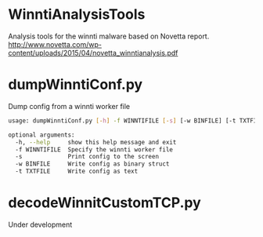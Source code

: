 # WinntiAnalysisTools
Analysis tools for the winnti malware based on Novetta report.
http://www.novetta.com/wp-content/uploads/2015/04/novetta_winntianalysis.pdf

dumpWinntiConf.py
============

Dump config from a winnti worker file

```bash
usage: dumpWinntiConf.py [-h] -f WINNTIFILE [-s] [-w BINFILE] [-t TXTFILE]

optional arguments:
  -h, --help     show this help message and exit
  -f WINNTIFILE  Specify the winnti worker file
  -s             Print config to the screen
  -w BINFILE     Write config as binary struct
  -t TXTFILE     Write config as text
```

decodeWinnitCustomTCP.py
============

Under development
